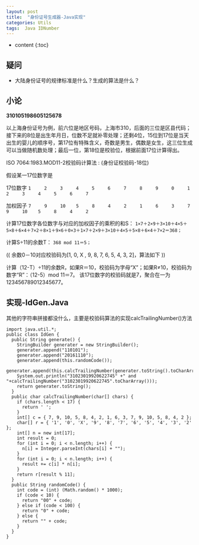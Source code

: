 ```yaml
---
layout: post
title:  "身份证号生成器-Java实现"
categories: Utils
tags:  Java IDNumber
---
```


* content
{:toc}





## 疑问

- 大陆身份证号的规律标准是什么？生成的算法是什么？

## 小论

**310105198605125678**

以上海身份证号为例，前六位是地区号码，上海市310，后面的三位是区县代码；接下来的8位是出生年月日，位数不足就补零处理；还剩4位，15位到17位是当天出生的婴儿的顺序号，第17位有特殊含义，奇数是男生，偶数是女生，这三位生成可以当做随机数处理；最后一位，第18位是校验位，根据前面17位计算得出。

ISO 7064:1983.MOD11-2校验码计算法 : (身份证校验码-18位)

假设某一17位数字是

17位数字 `1     2     3     4     5     6     7     8     9     0     1     2     3     4     5     6     7`

加权因子 `7     9     10    5     8     4     2     1     6     3     7     9     10    5     8     4     2`

计算17位数字各位数字与对应的加权因子的乘积的和S：
`1×7＋2×9＋3×10＋4×5＋5×8＋6×4＋7×2＋8×1＋9×6＋0×3＋1×7＋2×9＋3×10＋4×5＋5×8＋6×4＋7×2＝368；`

计算S÷11的余数T：
`368 mod 11＝5；`

((  余数0－10对应校验码为[1, 0, X , 9, 8, 7, 6, 5, 4, 3, 2]，算法如下 ))

计算（12-T）÷11的余数R，如果R＝10，校验码为字母“X”；如果R≠10，校验码为数字“R”：（12-5）mod 11＝7。
该17位数字的校验码就是7，聚合在一为123456789012345677。

## 实现-IdGen.Java

其他的字符串拼接都没什么，主要是校验码算法的实现calcTrailingNumber()方法

```
import java.util.*;
public class IdGen {
  public String generate() {
    StringBuilder generater = new StringBuilder();
    generater.append("110101");
    generater.append("20161110");
    generater.append(this.randomCode());
    generater.append(this.calcTrailingNumber(generater.toString().toCharArray()));
    System.out.println("31023019920622745" +" and  "+calcTrailingNumber("31023019920622745".toCharArray()));
    return generater.toString();
  }
  public char calcTrailingNumber(char[] chars) {
    if (chars.length < 17) {
      return ' ';
    }
    int[] c = { 7, 9, 10, 5, 8, 4, 2, 1, 6, 3, 7, 9, 10, 5, 8, 4, 2 };
    char[] r = { '1', '0', 'X', '9', '8', '7', '6', '5', '4', '3', '2' };
    int[] n = new int[17];
    int result = 0;
    for (int i = 0; i < n.length; i++) {
      n[i] = Integer.parseInt(chars[i] + "");
    }
    for (int i = 0; i < n.length; i++) {
      result += c[i] * n[i];
    }
    return r[result % 11];
  }
  public String randomCode() {
    int code = (int) (Math.random() * 1000);
    if (code < 10) {
      return "00" + code;
    } else if (code < 100) {
      return "0" + code;
    } else {
      return "" + code;
    }
  }
}
```
